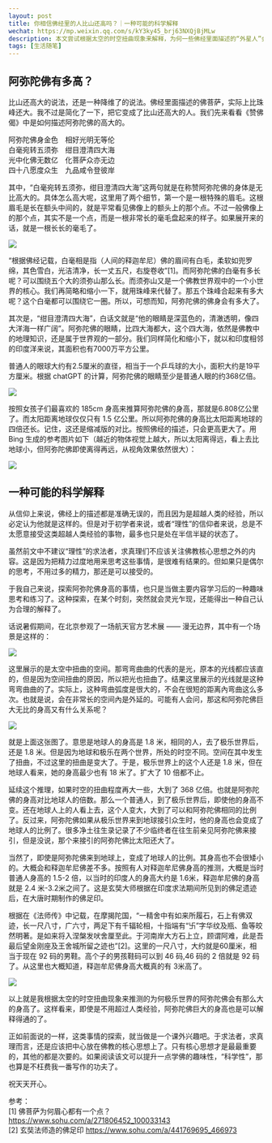 ```yaml
---
layout: post
title: 你相信佛经里的人比山还高吗？｜一种可能的科学解释
wechat: https://mp.weixin.qq.com/s/kY3ky45_brj63NXQjBjMLw
description: 本文尝试根据太空的时空扭曲现象来解释，为何一些佛经里面描述的“外星人”会非常高大，甚至比山还要高许多倍。这些巨型的“外星人”会是真的吗？
tags: [生活随笔]
---
```


## 阿弥陀佛有多高？

比山还高大的说法，还是一种降维了的说法。佛经里面描述的佛菩萨，实际上比珠峰还大。我不过是简化了一下，把它变成了比山还高大的人。我们先来看看《赞佛偈》中是如何描述阿弥陀佛的高大的。

阿弥陀佛身金色　相好光明无等伦 <br>
白毫宛转五须弥　绀目澄清四大海 <br>
光中化佛无数亿　化菩萨众亦无边 <br>
四十八愿度众生　九品咸令登彼岸 <br>

其中，“白毫宛转五须弥，绀目澄清四大海”这两句就是在称赞阿弥陀佛的身体是无比高大的。具体怎么高大呢，这里用了两个细节，第一个是一根特殊的眉毛。这根眉毛是长在额头中间的，就是平常看见佛像上的额头上的那个点。不过一般佛像上的那个点，其实不是一个点，而是一根非常长的毫毛盘起来的样子。如果展开来的话，就是一根长长的毫毛了。

![](../images/2023-09-28-20-25-47.png)

“根据佛经记载，白毫相是指（人间的释迦牟尼）佛的眉间有白毛，柔软如兜罗绵，其色雪白，光洁清净，长一丈五尺，右旋卷收”[1]。而阿弥陀佛的白毫有多长呢？可以围绕五个大的须弥山那么长。而须弥山又是一个佛教世界观中的一个小世界的核心。我们再简略和缩小一下，就用珠峰来代替了。那五个珠峰合起来有多大呢？这个白毫都可以围绕它一圈。所以，可想而知，阿弥陀佛的佛身会有多大了。

其次是，“绀目澄清四大海”，白话文就是“他的眼睛是深蓝色的，清澈透明，像四大洋海一样广阔”。阿弥陀佛的眼睛，比四大海都大，这个四大海，依然是佛教中的地理知识，还是属于世界观的一部分。我们同样简化和缩小下，就以和印度相邻的印度洋来说，其面积也有7000万平方公里。

普通人的眼球大约有2.5厘米的直径，相当于一个乒乓球的大小，面积大约是19平方厘米。根据 chatGPT 的计算，阿弥陀佛的眼睛至少是普通人眼的约368亿倍。

![](../images/2023-09-28-22-06-14.png)

按照女孩子们最喜欢的 185cm 身高来推算阿弥陀佛的身高，那就是6.808亿公里了。而太阳距离地球仅仅只有 1.5 亿公里。所以阿弥陀佛的身高比太阳距离地球的四倍还长。记住，这还是缩减版的对比。按照佛经的描述，只会更高更大了。用 Bing 生成的参考图片如下（越近的物体视觉上越大，所以太阳离得远，看上去比地球小，但阿弥陀佛即使离得再远，从视角效果依然很大）：

![](../images/2023-09-28-22-19-44.png)

## 一种可能的科学解释

从信仰上来说，佛经上的描述都是准确无误的，而且因为是超越人类的经验，所以必定认为他就是这样的。但是对于初学者来说，或者“理性”的信仰者来说，总是不太愿意接受这类超越人类经验的事物，最多也只是处在半信半疑的状态了。

虽然前文中不建议“理性”的求法者，求真理们不应该关注佛教核心思想之外的内容。这是因为把精力过度地用来思考这些事情，是很难有结果的。但如果只是偶尔的思考，不用过多的精力，那还是可以接受的。

于我自己来说，探索阿弥陀佛身高的事情，也只是当做主要内容学习后的一种趣味思考和练习了。这种探索，在某个时刻，突然就会灵光乍现，还能得出一种自己认为合理的解释了。

话说暑假期间，在北京参观了一场航天官方艺术展 —— 漫无边界，其中有一个场景是这样的：

![](../images/2023-09-28b.png)

这里展示的是太空中扭曲的空间。那弯弯曲曲的代表的是光，原本的光线都应该直的，但是因为空间扭曲的原因，所以把光也扭曲了。结果这里展示的光线就是这种弯弯曲曲的了。实际上，这种弯曲弧度是很大的，不会在很短的距离內弯曲这么多次。也就是说，会在非常长的空间內是外延的。可能有人会问，那这和阿弥陀佛巨大无比的身高又有什么关系呢？

![](../images/2023-09-28a.png)

就是上面这张图了。意思是地球人的身高是 1.8 米，相同的人，去了极乐世界后，还是 1.8 米。但是因为地球和极乐在两个世界，所处的时空不同。空间在其中发生了扭曲，不过这里的扭曲是变大了。于是，极乐世界上的这个人还是 1.8 米，但在地球人看来，她的身高最少也有 18 米了。扩大了 10 倍都不止。

延续这个推理，如果时空的扭曲程度再大一些，大到了 368 亿倍。也就是阿弥陀佛的身高对比地球人的倍数。那么一个普通人，到了极乐世界后，即使他的身高不变。还在地球人上的人看上去，这个人变大，大到了可以和阿弥陀佛相同的比例了。反过来，阿弥陀佛如果从极乐世界来到地球接引众生时，他的身高也会变成了地球人的比例了。很多净土往生录记录了不少临终者在往生前亲见阿弥陀佛来接引，但是没说，那个来接引的阿弥陀佛比太阳还大了。

当然了，即使是阿弥陀佛来到地球上，变成了地球人的比例。其身高也不会很矮小的。大概会和释迦牟尼佛差不多。按照有人对释迦牟尼佛身高的推测，大概是当时普通人身高的 1.5-2 倍，以当时的印度人的身高大约是 1.6米，释迦牟尼佛的身高就是 2.4 米-3.2米之间了。这是玄奘大师根据在印度求法期间所见到的佛足遗迹后，在大唐时期制作的佛足印。

根据在《法师传》中记载，在摩揭陀国，“一精舍中有如来所履石，石上有佛双迹，长一尺八寸，广六寸，两足下有千辐轮相，十指端有“卐”字华纹及瓶、鱼等皎然明著。是如来将入涅槃发吠舍厘至此。于河南岸大方石上立，顾谓阿难，此是吾最后望金刚座及王舍城所留之迹也”[2]。这里的一尺八寸，大约就是60厘米，相当于现在 92 码的男鞋。高个子的男孩鞋码可以到 46 码,46 码的 2 倍就是 92 码了。从这里也大概知道，释迦牟尼佛身高大概真的有 3米高了。

![](../images/2023-09-28-23-05-40.png)

以上就是我根据太空的时空扭曲现象来推测的为何极乐世界的阿弥陀佛会有那么大的身高了。这样看来，即使是不用超过人类经验，阿弥陀佛巨大的身高也是可以解释得通的了。

正如前面说的一样，这类事情的探索，就当做是一个课外兴趣吧。于求法者，求真理而言，还是应该把中心放在佛教的核心思想上了。只有核心思想才是最最重要的，其他的都是次要的。如果阅读该文可以提升一点学佛的趣味性，“科学性”，那也算是不枉费我一番写作的功夫了。

祝天天开心。

参考：<br>
[1] 佛菩萨为何眉心都有一个点？ https://www.sohu.com/a/271806452_100033143 <br>
[2] 玄奘法师造的佛足印  https://www.sohu.com/a/441769695_466973

